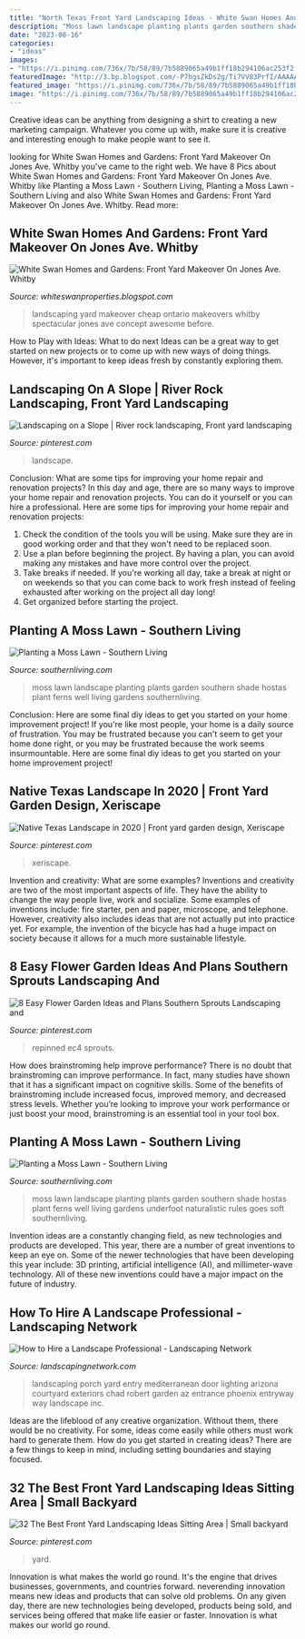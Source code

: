 ```yaml
---
title: "North Texas Front Yard Landscaping Ideas - White Swan Homes And Gardens: Front Yard Makeover On Jones Ave. Whitby"
description: "Moss lawn landscape planting plants garden southern shade hostas plant ferns well living gardens underfoot naturalistic rules goes soft southernliving"
date: "2023-08-16"
categories:
- "ideas"
images:
- "https://i.pinimg.com/736x/7b/58/89/7b5889065a49b1ff18b294106ac253f2.jpg"
featuredImage: "http://3.bp.blogspot.com/-P7hgsZkDs2g/Ti7VV83PrfI/AAAAAAAABpk/kro8Ohp4ysM/s1600/012.JPG"
featured_image: "https://i.pinimg.com/736x/7b/58/89/7b5889065a49b1ff18b294106ac253f2.jpg"
image: "https://i.pinimg.com/736x/7b/58/89/7b5889065a49b1ff18b294106ac253f2.jpg"
---
```



Creative ideas can be anything from designing a shirt to creating a new marketing campaign. Whatever you come up with, make sure it is creative and interesting enough to make people want to see it.

	

		
looking for White Swan Homes and Gardens: Front Yard Makeover On Jones Ave. Whitby you've came to the right web. We have 8 Pics about White Swan Homes and Gardens: Front Yard Makeover On Jones Ave. Whitby like Planting a Moss Lawn - Southern Living, Planting a Moss Lawn - Southern Living and also White Swan Homes and Gardens: Front Yard Makeover On Jones Ave. Whitby. Read more:
		
    
## White Swan Homes And Gardens: Front Yard Makeover On Jones Ave. Whitby

<img loading=lazy src="http://3.bp.blogspot.com/-P7hgsZkDs2g/Ti7VV83PrfI/AAAAAAAABpk/kro8Ohp4ysM/s1600/012.JPG" onerror="this.onerror=null;this.src='https://tse1.mm.bing.net/th?id=OIP.2sWee6r3Vp8fr8u9GJizRQHaFj&amp;pid=15.1';" alt="White Swan Homes and Gardens: Front Yard Makeover On Jones Ave. Whitby">

_Source: whiteswanproperties.blogspot.com_

>landscaping yard makeover cheap ontario makeovers whitby spectacular jones ave concept awesome before. 

	

How to Play with Ideas: What to do next
Ideas can be a great way to get started on new projects or to come up with new ways of doing things. However, it's important to keep ideas fresh by constantly exploring them.

    
## Landscaping On A Slope | River Rock Landscaping, Front Yard Landscaping

<img loading=lazy src="https://i.pinimg.com/736x/a1/85/8b/a1858b6855d59c48ef91082374383afc.jpg" onerror="this.onerror=null;this.src='https://tse1.mm.bing.net/th?id=OIP.KAnlXBTffogBPferF2mWSwAAAA&amp;pid=15.1';" alt="Landscaping on a Slope | River rock landscaping, Front yard landscaping">

_Source: pinterest.com_

>landscape. 

	

Conclusion: What are some tips for improving your home repair and renovation projects?
In this day and age, there are so many ways to improve your home repair and renovation projects. You can do it yourself or you can hire a professional. Here are some tips for improving your home repair and renovation projects: 
1. Check the condition of the tools you will be using. Make sure they are in good working order and that they won't need to be replaced soon. 
2. Use a plan before beginning the project. By having a plan, you can avoid making any mistakes and have more control over the project. 
3. Take breaks if needed. If you're working all day, take a break at night or on weekends so that you can come back to work fresh instead of feeling exhausted after working on the project all day long! 
4. Get organized before starting the project.

    
## Planting A Moss Lawn - Southern Living

<img loading=lazy src="https://img1.southernliving.timeinc.net/sites/default/files/styles/4_3_horizontal_-_1200x900/public/image/2016/03/main/8bbd5f9c1803ad3b6503_8305.jpg?itok=UEXMh-DX" onerror="this.onerror=null;this.src='https://tse1.mm.bing.net/th?id=OIP.WkrH39o2xuU16suNtLv4FwHaLH&amp;pid=15.1';" alt="Planting a Moss Lawn - Southern Living">

_Source: southernliving.com_

>moss lawn landscape planting plants garden southern shade hostas plant ferns well living gardens southernliving. 

	

Conclusion: Here are some final diy ideas to get you started on your home improvement project!
If you're like most people, your home is a daily source of frustration. You may be frustrated because you can't seem to get your home done right, or you may be frustrated because the work seems insurmountable. Here are some final diy ideas to get you started on your home improvement project!

    
## Native Texas Landscape In 2020 | Front Yard Garden Design, Xeriscape

<img loading=lazy src="https://i.pinimg.com/736x/05/07/c0/0507c00c1aa8477741132fc44ea74cb0.jpg" onerror="this.onerror=null;this.src='https://tse3.mm.bing.net/th?id=OIP.antkD9Dmig1WAEaE6rStuQHaFj&amp;pid=15.1';" alt="Native Texas Landscape in 2020 | Front yard garden design, Xeriscape">

_Source: pinterest.com_

>xeriscape. 

	

Invention and creativity: What are some examples?
Inventions and creativity are two of the most important aspects of life. They have the ability to change the way people live, work and socialize. Some examples of inventions include: fire starter, pen and paper, microscope, and telephone. However, creativity also includes ideas that are not actually put into practice yet. For example, the invention of the bicycle has had a huge impact on society because it allows for a much more sustainable lifestyle.

    
## 8 Easy Flower Garden Ideas And Plans Southern Sprouts Landscaping And

<img loading=lazy src="https://i.pinimg.com/736x/7c/76/ad/7c76ad9f57eb039899d2f4c61a909c25.jpg" onerror="this.onerror=null;this.src='https://tse2.mm.bing.net/th?id=OIP.tRPP97lFvPV1PFJLCiyPzQHaJ4&amp;pid=15.1';" alt="8 Easy Flower Garden Ideas and Plans Southern Sprouts Landscaping and">

_Source: pinterest.com_

>repinned ec4 sprouts. 

	

How does brainstroming help improve performance?
There is no doubt that brainstroming can improve performance. In fact, many studies have shown that it has a significant impact on cognitive skills. Some of the benefits of brainstroming include increased focus, improved memory, and decreased stress levels. Whether you’re looking to improve your work performance or just boost your mood, brainstroming is an essential tool in your tool box.

    
## Planting A Moss Lawn - Southern Living

<img loading=lazy src="https://img1.southernliving.timeinc.net/sites/default/files/styles/4_3_horizontal_-_1200x900/public/image/2016/03/main/8bbd5f9c1803ad3b6503_8305.jpg?itok=FvvrT6db" onerror="this.onerror=null;this.src='https://tse3.mm.bing.net/th?id=OIP.usqfQjTpmM8UKAJrtUQ9CgHaLH&amp;pid=15.1';" alt="Planting a Moss Lawn - Southern Living">

_Source: southernliving.com_

>moss lawn landscape planting plants garden southern shade hostas plant ferns well living gardens underfoot naturalistic rules goes soft southernliving. 

	

Invention ideas are a constantly changing field, as new technologies and products are developed. This year, there are a number of great inventions to keep an eye on. Some of the newer technologies that have been developing this year include: 3D printing, artificial intelligence (AI), and millimeter-wave technology. All of these new inventions could have a major impact on the future of industry.

    
## How To Hire A Landscape Professional - Landscaping Network

<img loading=lazy src="https://images.landscapingnetwork.com/pictures/images/900x705Max/site_8/front-door-lighting-front-door-landscaping-exteriors-by-chad-robert-inc_335.jpg" onerror="this.onerror=null;this.src='https://tse4.mm.bing.net/th?id=OIP.ldaGR9UkQVaE7tG7fA6SqQHaLH&amp;pid=15.1';" alt="How to Hire a Landscape Professional - Landscaping Network">

_Source: landscapingnetwork.com_

>landscaping porch yard entry mediterranean door lighting arizona courtyard exteriors chad robert garden az entrance phoenix entryway way landscape inc. 

	

Ideas are the lifeblood of any creative organization. Without them, there would be no creativity. For some, ideas come easily while others must work hard to generate them. How do you get started in creating ideas? There are a few things to keep in mind, including setting boundaries and staying focused.

    
## 32 The Best Front Yard Landscaping Ideas Sitting Area | Small Backyard

<img loading=lazy src="https://i.pinimg.com/736x/7b/58/89/7b5889065a49b1ff18b294106ac253f2.jpg" onerror="this.onerror=null;this.src='https://tse4.mm.bing.net/th?id=OIP.7yk-aEwgpxGcyQqFXSYjyAHaKB&amp;pid=15.1';" alt="32 The Best Front Yard Landscaping Ideas Sitting Area | Small backyard">

_Source: pinterest.com_

>yard. 

	

Innovation is what makes the world go round. It's the engine that drives businesses, governments, and countries forward. neverending innovation means new ideas and products that can solve old problems. On any given day, there are new technologies being developed, products being sold, and services being offered that make life easier or faster. Innovation is what makes our world go round.

